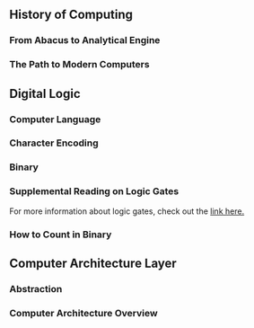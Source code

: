 ## History of Computing
### From Abacus to Analytical Engine
### The Path to Modern Computers
## Digital Logic
### Computer Language
### Character Encoding
### Binary
### Supplemental Reading on Logic Gates
For more information about logic gates, check out the [link here.](https://simple.wikipedia.org/wiki/Logic_gate)
### How to Count in Binary
## Computer Architecture Layer
### Abstraction
### Computer Architecture Overview